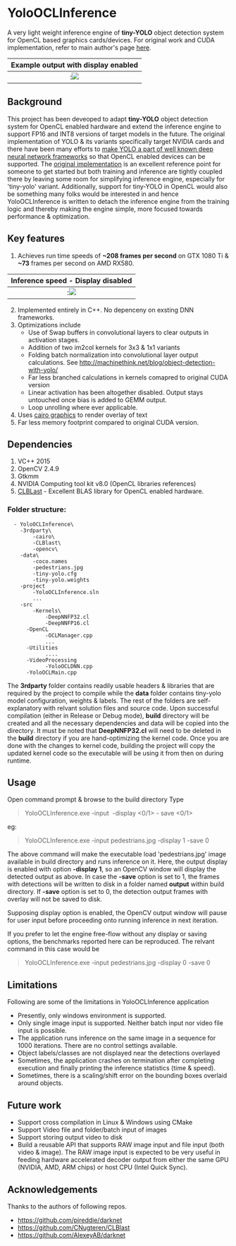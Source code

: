 # YoloOCLInference

A very light weight inference engine of **tiny-YOLO** object detection system for OpenCL based graphics cards/devices. For original work and CUDA implementation, refer to main author's page [here](https://pjreddie.com/darknet/).

Example output with display enabled|
:-------------------------:|
:![](https://github.com/sat8/YoloOCLInference/blob/master/frame_000006.jpg)|


## Background
This project has been deveoped to adapt **tiny-YOLO** object detection system for OpenCL enabled hardware and extend the inference engine to support FP16 and INT8 versions of target models in the future. The original implementation of YOLO & its variants specifically target NVIDIA cards and there have been many efforts to [make YOLO a part of well known deep neural network frameworks](https://www.google.co.uk/search?rlz=1C1CHBD_en-GBGB743GB743&q=tensorflow+yolo&spell=1&sa=X&ved=0ahUKEwip3fKSkN_WAhXmBsAKHX7oB-EQvwUIJSgA&biw=1920&bih=974) so that OpenCL enabled devices can be supported. The [original implementation](https://github.com/pjreddie/darknet) is an excellent reference point for someone to get started but both training and inference are tightly coupled there by leaving some room for simplifying inference engine, especially for 'tiny-yolo' variant. Additionally, support for tiny-YOLO in OpenCL would also be something many folks would be interested in and hence YoloOCLInference is written to detach the inference engine from the training logic and thereby making the engine simple, more focused towards performance & optimization.  

## Key features
1. Achieves run time speeds of **~208 frames per second** on GTX 1080 Ti & **~73** frames per second on AMD RX580.

Inference speed - Display disabled|
:-------------------------:|
:![](https://github.com/sat8/YoloOCLInference/blob/master/Capture.jpg)|

2. Implemented entirely in C++. No depenceny on exsting DNN frameworks.
3. Optimizations include 
   * Use of Swap buffers in convolutional layers to clear outputs in activation stages.
   * Addition of two im2col kernels for 3x3 & 1x1 variants
   * Folding batch normalization into convolutional layer output calculations. See http://machinethink.net/blog/object-detection-with-yolo/ 
   * Far less branched calculations in kernels comapred to original CUDA version
   * Linear activation has been altogether disabled. Output stays untouched once bias is added to GEMM output.
   * Loop unrolling where ever applicable. 
4. Uses [cairo graphics](https://wiki.gnome.org/Projects/gtkmm/MSWindows) to render overlay of text
5. Far less memory footprint compared to original CUDA version. 

## Dependencies
1. VC++ 2015
2. OpenCV 2.4.9
3. Gtkmm
4. NVIDIA Computing tool kit v8.0 (OpenCL libraries references)
5. [CLBLast](https://github.com/CNugteren/CLBlast) - Excellent BLAS library for OpenCL enabled hardware.

### Folder structure:

      - YoloOCLInference\
        -3rdparty\
            -cairo\
            -CLBlast\
            -opencv\
        -data\
            -coco.names
            -pedestrians.jpg
            -tiny-yolo.cfg
            -tiny-yolo.weights
        -project
            -YoloOCLInference.sln
            ...
        -src
            -Kernels\
                -DeepNNFP32.cl
                -DeepNNFP16.cl
          -OpenCL
                -OCLManager.cpp
                ...
          -Utilities
                ....
          -VideoProcessing
                -YoloOCLDNN.cpp
          -YoloOCLMain.cpp
           
The **3rdparty** folder contains readily usable headers & libraries that are required by the project to compile while the **data** folder contains tiny-yolo model configuration, weights & labels. The rest of the folders are self-explanatory with relvant solution files and source code. Upon successful compilation (either in Release or Debug mode), **build** directory will be created and all the necessary dependencies and data will be copied into the directory. It must be noted that **DeepNNFP32.cl** will need to be deleted in the **build** directory if you are hand-optimizing the kernel code. Once you are done with the changes to kernel code, building the project will copy  the updated kernel code so the executable will be using it from then on during runtime.

## Usage
  Open command prompt & browse to the build directory
  Type 
  
 > YoloOCLInference.exe -input <image> -display <0/1> - save <0/1>
    
 eg:  
 > YoloOCLInference.exe -input pedestrians.jpg -display 1 -save 0
 
The above command will make the executable load 'pedestrians.jpg' image available in build directory and runs inference on it. Here, the output display is enabled with option **-display 1**, so an OpenCV window will display the detected output as above. In case the **-save** option is set to 1, the frames with detections will be written to disk in a folder named **output** within build directory. If **-save** option is set to 0, the detection output frames with overlay will not be saved to disk. 

Supposing display option is enabled, the OpenCV output window will pause for user input before proceeding onto running inference in next iteration.
 
If you prefer to let the engine free-flow without any display or saving options, the benchmarks reported here can be reproduced. 
The relvant command in this case would be 

> YoloOCLInference.exe -input pedestrians.jpg -display 0 -save 0
 
## Limitations

Following are some of the limitations in YoloOCLInference application
* Presently, only windows environment is supported. 
* Only single image input is supported. Neither batch input nor video file input is possible.
* The application runs inference on the same image in a sequence for 1000 iterations. There are no control settings available.
* Object labels/classes are not displayed near the detections overlayed
* Sometimes, the application crashes on termination after completing execution and finally printing the inference statistics (time & speed). 
* Sometimes, there is a scaling/shift error on the bounding boxes overlaid around objects.

## Future work
* Support cross compilation in Linux & Windows using CMake
* Support Video file and folder/batch input of images
* Support storing output video to disk
* Build a reusable API that supports RAW image input and file input (both video & image). The RAW image input is expected to be very useful in feeding hardware accelerated decoder output from either the same GPU (NVIDIA, AMD, ARM chips) or host CPU (Intel Quick Sync).

## Acknowledgements
Thanks to the authors of following repos.
* https://github.com/pjreddie/darknet
* https://github.com/CNugteren/CLBlast
* https://github.com/AlexeyAB/darknet







